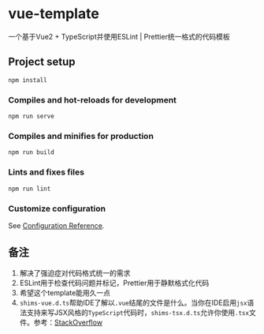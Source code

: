 # vue-template
一个基于Vue2 + TypeScript并使用ESLint | Prettier统一格式的代码模板

## Project setup
```
npm install
```

### Compiles and hot-reloads for development
```
npm run serve
```

### Compiles and minifies for production
```
npm run build
```

### Lints and fixes files
```
npm run lint
```

### Customize configuration
See [Configuration Reference](https://cli.vuejs.org/config/).

## 备注
1. 解决了强迫症对代码格式统一的需求
2. ESLint用于检查代码问题并标记，Prettier用于静默格式化代码
3. 希望这个template能用久一点
4. `shims-vue.d.ts`帮助IDE了解以`.vue`结尾的文件是什么。当你在IDE启用`jsx`语法支持来写JSX风格的`TypeScript`代码时，`shims-tsx.d.ts`允许你使用`.tsx`文件。参考：[StackOverflow](https://stackoverflow.com/questions/54622621/what-does-the-shims-tsx-d-ts-file-do-in-a-vue-typescript-project)